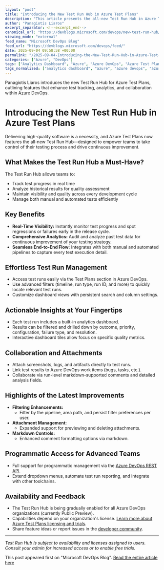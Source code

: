 ```yaml
---
layout: "post"
title: "Introducing the New Test Run Hub in Azure Test Plans"
description: "This article presents the all-new Test Run Hub in Azure Test Plans, a feature aimed at helping development teams efficiently manage, track, and analyze their software testing processes. Key benefits include real-time visibility, comprehensive analytics, streamlined test run management, enhanced collaboration, advanced filtering, markdown support for comments, and API programmability. The new hub seamlessly integrates with Azure DevOps workflows and provides actionable insights for continuous improvement in quality assurance. Panagiotis Liaros details how teams can optimize their quality assurance efforts and adapt the solution to fit their unique workflows."
author: "Panagiotis Liaros"
excerpt_separator: <!--excerpt_end-->
canonical_url: "https://devblogs.microsoft.com/devops/new-test-run-hub/"
viewing_mode: "external"
feed_name: "Microsoft DevOps Blog"
feed_url: "https://devblogs.microsoft.com/devops/feed/"
date: 2025-09-04 09:58:58 +00:00
permalink: "/2025-09-04-Introducing-the-New-Test-Run-Hub-in-Azure-Test-Plans.html"
categories: ["Azure", "DevOps"]
tags: ["Analytics Dashboard", "Azure", "Azure DevOps", "Azure Test Plans", "Collaboration", "Continuous Improvement", "DevOps", "Markdown Support", "News", "QA", "REST API", "Software Testing", "Test", "Test Attachments", "Test Automation", "Test Management", "Test Reporting", "Test Run Hub", "UX", "Workflow Management"]
tags_normalized: ["analytics dashboard", "azure", "azure devops", "azure test plans", "collaboration", "continuous improvement", "devops", "markdown support", "news", "qa", "rest api", "software testing", "test", "test attachments", "test automation", "test management", "test reporting", "test run hub", "ux", "workflow management"]
---
```


Panagiotis Liaros introduces the new Test Run Hub for Azure Test Plans, outlining features that enhance test tracking, analytics, and collaboration within Azure DevOps.<!--excerpt_end-->

# Introducing the New Test Run Hub in Azure Test Plans

Delivering high-quality software is a necessity, and Azure Test Plans now features the all-new Test Run Hub—designed to empower teams to take control of their testing process and drive continuous improvement.

## What Makes the Test Run Hub a Must-Have?

The Test Run Hub allows teams to:

- Track test progress in real time
- Analyze historical results for quality assessment
- Maintain visibility and quality across every development cycle
- Manage both manual and automated tests efficiently

## Key Benefits

- **Real-Time Visibility:** Instantly monitor test progress and spot regressions or failures early in the release cycle.
- **Comprehensive Analytics:** Audit and analyze past test data for continuous improvement of your testing strategy.
- **Seamless End-to-End Flow:** Integrates with both manual and automated pipelines to capture every test execution detail.

## Effortless Test Run Management

- Access test runs easily via the Test Plans section in Azure DevOps.
- Use advanced filters (timeline, run type, run ID, and more) to quickly locate relevant test runs.
- Customize dashboard views with persistent search and column settings.

## Actionable Insights at Your Fingertips

- Each test run includes a built-in analytics dashboard.
- Results can be filtered and drilled down by outcome, priority, configuration, failure type, and resolution.
- Interactive dashboard tiles allow focus on specific quality metrics.

## Collaboration and Attachments

- Attach screenshots, logs, and artifacts directly to test runs.
- Link test results to Azure DevOps work items (bugs, tasks, etc.).
- Collaborate via run-level markdown-supported comments and detailed analysis fields.

## Highlights of the Latest Improvements

- **Filtering Enhancements:**
  - Filter by the pipeline, area path, and persist filter preferences per user.
- **Attachment Management:**
  - Expanded support for previewing and deleting attachments.
- **Markdown Controls:**
  - Enhanced comment formatting options via markdown.

## Programmatic Access for Advanced Teams

- Full support for programmatic management via the [Azure DevOps REST API](https://learn.microsoft.com/en-us/rest/api/azure/devops/test/runs?view=azure-devops-rest-7.1).
- Extend dropdown menus, automate test run reporting, and integrate with other toolchains.

## Availability and Feedback

- The Test Run Hub is being gradually enabled for all Azure DevOps organizations (currently Public Preview).
- Capabilities depend on your organization's license. [Learn more about Azure Test Plans licensing and trials](https://azure.microsoft.com/en-us/products/devops/test-plans).
- Share feature ideas or report issues in the [developer community](https://developercommunity.visualstudio.com/AzureDevOps).

---

*Test Run Hub is subject to availability and licenses assigned to users. Consult your admin for increased access or to enable free trials.*

This post appeared first on "Microsoft DevOps Blog". [Read the entire article here](https://devblogs.microsoft.com/devops/new-test-run-hub/)
